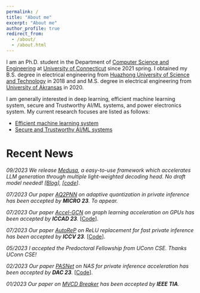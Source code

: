 ```yaml
---
permalink: /
title: "About me"
excerpt: "About me"
author_profile: true
redirect_from: 
  - /about/
  - /about.html
---
```



I am an Ph.D. student in the Department of [Computer Science and Engineering](https://www.cse.uconn.edu/) at [University of Connecticut](https://uconn.edu/) since 2021 spring. I obtained my B.S. degree in electrical engineering from [Huazhong University of Science and Technology](http://english.hust.edu.cn/) in 2018 and and M.S. degree in electrical engineering from [University of Akransas](https://www.uark.edu/) in 2020.

I am generally interested in deep learning, efficient machine learning system, secure and Trustworthy AI/ML systems, and power electronics system. My current research focuses are listed as follows:

 - [Efficient machine learning system](/research/#mlsys)
 - [Secure and Trustworthy AI/ML systems](/research/#ai)

Recent News
======
*09/2023 We release [Medusa](https://sites.google.com/view/medusa-llm), a easy-to-use framework which accelerates LLM generation through multiple light-weighted decoding head. No draft model needed! \[[Blog](https://sites.google.com/view/medusa-llm)\], \[[code](https://github.com/FasterDecoding/Medusa)\]*.

*07/2023 Our paper [AQ2PNN](#) on adaptive quantization in private inference has been accepted by **MICRO 23**. To appear.* 

*07/2023 Our paper [Accel-GCN](https://arxiv.org/abs/2308.11825) on graph learning acceleration on GPUs has been accepted by **ICCAD 23**.* \[[Code]((https://github.com/xiexi1990/iccad-accel-gnn))\].

*07/2023 Our paper [AutoReP](https://arxiv.org/abs/2308.10134) on ReLU replacement for fast private inference has been accepted by **ICCV 23**.* \[[Code]((https://github.com/harveyp123/AutoReP))\].

*05/2023 I accepted the Predoctoral Fellowship from UConn CSE. Thanks UConn CSE!*

*02/2023 Our paper [PASNet](https://arxiv.org/abs/2306.15513) on NAS for private inference acceleration has been accepted by **DAC 23**.* \[[Code]((https://github.com/HarveyP123/PASNet-DAC2023))\].

*01/2023 Our paper on [MVCD Breaker](https://ieeexplore.ieee.org/abstract/document/10032635/) has been accepted by **IEEE TIA**.*


